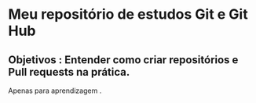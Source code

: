 # Meu repositório de estudos Git e Git Hub 

## Objetivos : Entender como criar repositórios e Pull requests na prática.

Apenas para aprendizagem .